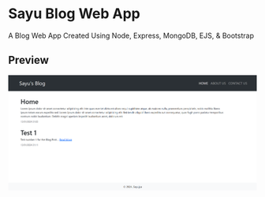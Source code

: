 # Sayu Blog Web App
A Blog Web App Created Using Node, Express, MongoDB, EJS, & Bootstrap

## Preview
<img src = "./preview/preview.png" />
